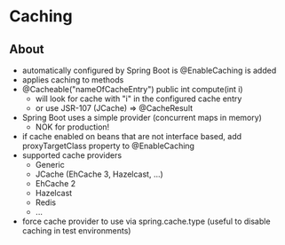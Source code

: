 # Caching

## About

* automatically configured by Spring Boot is @EnableCaching is added
* applies caching to methods
* @Cacheable\("nameOfCacheEntry"\) public int compute\(int i\)
  * will look for cache with "i" in the configured cache entry
  * or use JSR-107 \(JCache\) =&gt; @CacheResult
* Spring Boot uses a simple provider \(concurrent maps in memory\)
  * NOK for production!
* if cache enabled on beans that are not interface based, add proxyTargetClass property to @EnableCaching
* supported cache providers
  * Generic
  * JCache \(EhCache 3, Hazelcast, ...\)
  * EhCache 2
  * Hazelcast
  * Redis
  * ...
* force cache provider to use via spring.cache.type \(useful to disable caching in test environments\)



